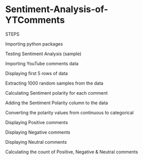 # Sentiment-Analysis-of-YTComments

STEPS

Importing python packages

Testing Sentiment Analysis (sample)

Importing YouTube comments data

Displaying first 5 rows of data

Extracting 1000 random samples from the data

Calculating Sentiment polarity for each comment

Adding the Sentiment Polarity column to the data

Converting the polarity values from continuous to categorical

Displaying Positive comments

Displaying Negative comments

Displaying Neutral comments

Calculating the count of Positive, Negative & Neutral comments
